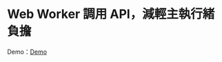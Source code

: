 # Web Worker 調用 API，減輕主執行緒負擔

Demo：[Demo](https://letswritetw.github.io/letswrite-web-worker/)

<!-- 筆記文：[Let's Write](https://www.letswrite.tw/XXX/) -->
